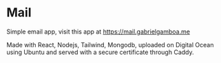 # Mail
Simple email app, visit this app at https://mail.gabrielgamboa.me

Made with React, Nodejs, Tailwind, Mongodb, uploaded on Digital Ocean using Ubuntu and served with a secure certificate through Caddy.
